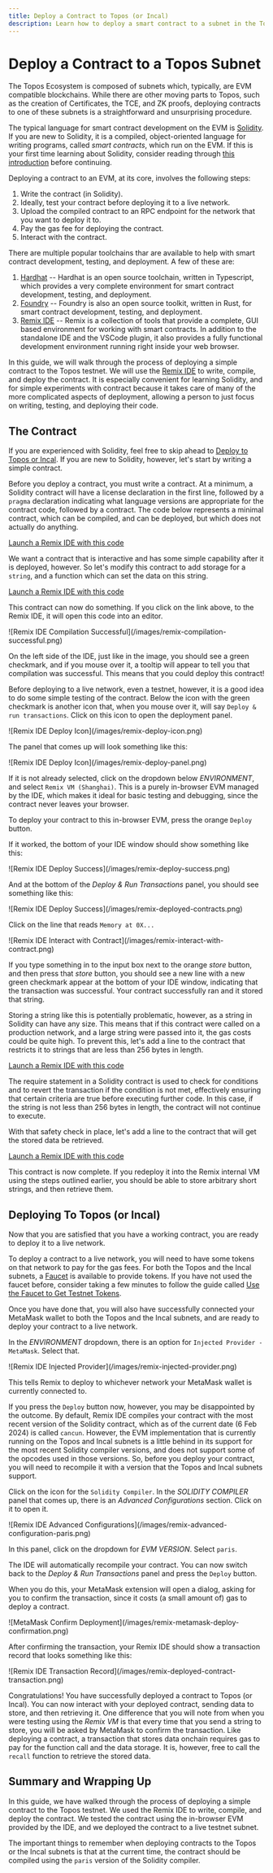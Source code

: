 ```yaml
---
title: Deploy a Contract to Topos (or Incal)
description: Learn how to deploy a smart contract to a subnet in the Topis ecosystem, such as the Topos or Incal subnets.
---
```


# Deploy a Contract to a Topos Subnet

The Topos Ecosystem is composed of subnets which, typically, are EVM compatible blockchains. While there are other moving parts to Topos, such as the creation of Certificates, the TCE, and ZK proofs, deploying contracts to one of these subnets is a straightforward and unsurprising procedure.

The typical language for smart contract development on the EVM is [Solidity](https://docs.soliditylang.org/en/latest). If you are new to Solidity, it is a compiled, object-oriented language for writing programs, called _smart contracts_, which run on the EVM. If this is your first time learning about Solidity, consider reading through [this introduction](https://docs.soliditylang.org/en/latest/introduction-to-smart-contracts.html) before continuing.

Deploying a contract to an EVM, at its core, involves the following steps:

1. Write the contract (in Solidity).
1. Ideally, test your contract before deploying it to a live network.
1. Upload the compiled contract to an RPC endpoint for the network that you want to deploy it to.
1. Pay the gas fee for deploying the contract.
1. Interact with the contract.

There are multiple popular toolchains thar are available to help with smart contract development, testing, and deployment. A few of these are:

1. [Hardhat](https://hardhat.org/) -- Hardhat is an open source toolchain, written in Typescript, which provides a very complete environment for smart contract development, testing, and deployment. 
1. [Foundry](https://book.getfoundry.sh/) -- Foundry is also an open source toolkit, written in Rust, for smart contract development, testing, and deployment.
1. [Remix IDE](https://remix-project.org/) -- Remix is a collection of tools that provide a complete, GUI based environment for working with smart contracts. In addition to the standalone IDE and the VSCode plugin, it also provides a fully functional development environment running right inside your web browser.

In this guide, we will walk through the process of deploying a simple contract to the Topos testnet. We will use the [Remix IDE](https://remix.ethereum.org) to write, compile, and deploy the contract. It is especially convenient for learning Solidity, and for simple experiments with contract because it takes care of many of the more complicated aspects of deployment, allowing a person to just focus on writing, testing, and deploying their code.

## The Contract

If you are experienced with Solidity, feel free to skip ahead to [Deploy to Topos or Incal](#deploying-to-topos-or-incal-). If you are new to Solidity, however, let's start by writing a simple contract.

Before you deploy a contract, you must write a contract. At a minimum, a Solidity contract will have a license declaration in the first line, followed by a `pragma` declaration indicating what language versions are appropriate for the contract code, followed by a contract. The code below represents a minimal contract, which can be compiled, and can be deployed, but which does not actually do anything.

<GitHubBlock language="solidity" org="topos-protocol" repo="example-code-depot" path="/examples/docs.topos.technology/tutorials/deploy-a-contract-on-topos/memory-1.sol" lines="1..5" />

[Launch a Remix IDE with this code](https://remix.ethereum.org/topos-protocol/example-code-depot/blob/main/examples/docs.topos.technology/tutorials/deploy-a-contract-on-topos/memory-1.sol)

We want a contract that is interactive and has some simple capability after it is deployed, however. So let's modify this contract to add storage for a `string`, and a function which can set the data on this string.

<GitHubBlock language="solidity" org="topos-protocol" repo="example-code-depot" path="/examples/docs.topos.technology/tutorials/deploy-a-contract-on-topos/memory-2.sol" lines="1..10" highlights="5..9" />

[Launch a Remix IDE with this code](https://remix.ethereum.org/topos-protocol/example-code-depot/blob/main/examples/docs.topos.technology/tutorials/deploy-a-contract-on-topos/memory-2.sol)

This contract can now do something. If you click on the link above, to the Remix IDE, it will open this code into an editor.

<ZoomImage small>
![Remix IDE Compilation Successful](/images/remix-compilation-successful.png)
</ZoomImage>

On the left side of the IDE, just like in the image, you should see a green checkmark, and if you mouse over it, a tooltip will appear to tell you that compilation was successful. This means that you could deploy this contract!

Before deploying to a live network, even a testnet, however, it is a good idea to do some simple testing of the contract. Below the icon with the green checkmark is another icon that, when you mouse over it, will say `Deploy & run transactions`. Click on this icon to open the deployment panel.

<ZoomImage small>
![Remix IDE Deploy Icon](/images/remix-deploy-icon.png)
</ZoomImage>

The panel that comes up will look something like this:

<ZoomImage small>
![Remix IDE Deploy Icon](/images/remix-deploy-panel.png)
</ZoomImage>

If it is not already selected, click on the dropdown below _ENVIRONMENT_, and select `Remix VM (Shanghai)`. This is a purely in-browser EVM managed by the IDE, which makes it ideal for basic testing and debugging, since the contract never leaves your browser.

To deploy your contract to this in-browser EVM, press the orange `Deploy` button.

If it worked, the bottom of your IDE window should show something like this:

<ZoomImage small>
![Remix IDE Deploy Success](/images/remix-deploy-success.png)
</ZoomImage>

And at the bottom of the _Deploy & Run Transactions_ panel, you should see something like this:

<ZoomImage small>
![Remix IDE Deploy Success](/images/remix-deployed-contracts.png)
</ZoomImage>

Click on the line that reads `Memory at 0X...`

<ZoomImage small>
![Remix IDE Interact with Contract](/images/remix-interact-with-contract.png)
</ZoomImage> 

If you type something in to the input box next to the orange _store_ button, and then press that _store_ button, you should see a new line with a new green checkmark appear at the bottom of your IDE window, indicating that the transaction was successful. Your contract successfully ran and it stored that string.

Storing a string like this is potentially problematic, however, as a string in Solidity can have any size. This means that if this contract were called on a production network, and a large string were passed into it, the gas costs could be quite high. To prevent this, let's add a line to the contract that restricts it to strings that are less than 256 bytes in length.

<GitHubBlock language="solidity" org="topos-protocol" repo="example-code-depot" path="/examples/docs.topos.technology/tutorials/deploy-a-contract-on-topos/memory-3.sol" lines="1..11" highlights="8" />

[Launch a Remix IDE with this code](https://remix.ethereum.org/topos-protocol/example-code-depot/blob/main/examples/docs.topos.technology/tutorials/deploy-a-contract-on-topos/memory-3.sol)

The require statement in a Solidity contract is used to check for conditions and to revert the transaction if the condition is not met, effectively ensuring that certain criteria are true before executing further code. In this case, if the string is not less than 256 bytes in length, the contract will not continue to execute.

With that safety check in place, let's add a line to the contract that will get the stored data be retrieved.

<GitHubBlock language="solidity" org="topos-protocol" repo="example-code-depot" path="/examples/docs.topos.technology/tutorials/deploy-a-contract-on-topos/memory.sol" lines="1..15" highlights="12..14" />

[Launch a Remix IDE with this code](https://remix.ethereum.org/topos-protocol/example-code-depot/blob/main/examples/docs.topos.technology/tutorials/deploy-a-contract-on-topos/memory.sol)

This contract is now complete. If you redeploy it into the Remix internal VM using the steps outlined earlier, you should be able to store arbitrary short strings, and then retrieve them.

## Deploying To Topos (or Incal)

Now that you are satisfied that you have a working contract, you are ready to deploy it to a live network.

To deploy a contract to a live network, you will need to have some tokens on that network to pay for the gas fees. For both the Topos and the Incal subnets, a [Faucet](https://faucet.testnet-1.topos.technology/) is available to provide tokens. If you have not used the faucet before, consider taking a few minutes to follow the guide called [Use the Faucet to Get Testnet Tokens](/content/how-to/use-the-testnet.html).

Once you have done that, you will also have successfully connected your MetaMask wallet to both the Topos and the Incal subnets, and are ready to deploy your contract to a live network.

In the _ENVIRONMENT_ dropdown, there is an option for `Injected Provider - MetaMask`. Select that.

<ZoomImage small>
![Remix IDE Injected Provider](/images/remix-injected-provider.png)
</ZoomImage>

This tells Remix to deploy to whichever network your MetaMask wallet is currently connected to.

If you press the `Deploy` button now, however, you may be disappointed by the outcome. By default, Remix IDE compiles your contract with the most recent version of the Solidity contract, which as of the current date (6 Feb 2024) is called `cancun`. However, the EVM implementation that is currently running on the Topos and Incal subnets is a little behind in its support for the most recent Solidity compiler versions, and does not support some of the opcodes used in those versions. So, before you deploy your contract, you will need to recompile it with a version that the Topos and Incal subnets support.

Click on the icon for the `Solidity Compiler`. In the _SOLIDITY COMPILER_ panel that comes up, there is an _Advanced Configurations_ section. Click on it to open it.

<ZoomImage small>
![Remix IDE Advanced Configurations](/images/remix-advanced-configuration-paris.png)
</ZoomImage>

In this panel, click on the dropdown for _EVM VERSION_. Select `paris`.

The IDE will automatically recompile your contract. You can now switch back to the _Deploy & Run Transactions_ panel and press the `Deploy` button.

When you do this, your MetaMask extension will open a dialog, asking for you to confirm the transaction, since it costs (a small amount of) gas to deploy a contract.

<ZoomImage small>
![MetaMask Confirm Deployment](/images/remix-metamask-deploy-confirmation.png)
</ZoomImage>

After confirming the transaction, your Remix IDE should show a transaction record that looks something like this:

<ZoomImage small>
![Remix IDE Transaction Record](/images/remix-deployed-contract-transaction.png)
</ZoomImage>

Congratulations! You have successfully deployed a contract to Topos (or Incal). You can now interact with your deployed contract, sending data to store, and then retrieving it. One difference that you will note from when you were testing using the _Remix VM_ is that every time that you send a string to store, you will be asked by MetaMask to confirm the transaction. Like deploying a contract, a transaction that stores data onchain requires gas to pay for the function call and the data storage. It is, however, free to call the `recall` function to retrieve the stored data.

## Summary and Wrapping Up

In this guide, we have walked through the process of deploying a simple contract to the Topos testnet. We used the Remix IDE to write, compile, and deploy the contract. We tested the contract using the in-browser EVM provided by the IDE, and we deployed the contract to a live testnet subnet.

The important things to remember when deploying contracts to the Topos or the Incal subnets is that at the current time, the contract should be compiled using the `paris` version of the Solidity compiler.